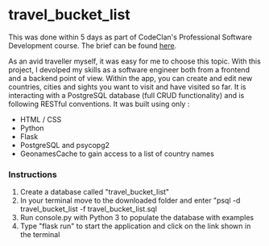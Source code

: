 # travel_bucket_list

This was done within 5 days as part of CodeClan's Professional Software Development course.
The brief can be found <a href="https://github.com/codeclan/g28_classnotes/blob/main/python_projects/project_briefs/Travel_Bucket_List.md"> here</a>.

As an avid traveller myself, it was easy for me to choose this topic. With this project, I devolped my skills as a software engineer both from a frontend and a  backend point of view. Within the app, you can create and edit new countries, cities and sights you want to visit and have visited so far. It is interacting with a PostgreSQL database (full CRUD functionality) and is following RESTful conventions. It was built using only :
<ul>
<li>HTML / CSS</li>
<li>Python</li>
<li>Flask</li>
<li>PostgreSQL and psycopg2 </li>
<li> GeonamesCache to gain access to a list of country names </li> </ul>

<h3> Instructions </h3>
<ol>
<li>Create a database called "travel_bucket_list"</li>
<li>In your terminal move to the downloaded folder and enter "psql -d travel_bucket_list -f travel_bucket_list.sql</li>
<li> Run console.py with Python 3 to populate the database with examples</li>
<li> Type "flask run" to start the application and click on the link shown in the terminal </li>
